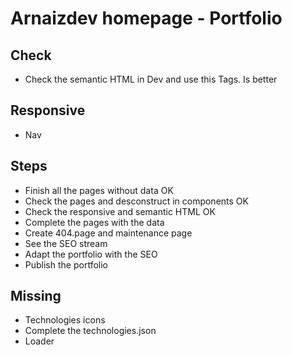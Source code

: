 # Arnaizdev homepage - Portfolio

## Check

- Check the semantic HTML in Dev and use this Tags. Is better

## Responsive

- Nav

## Steps

- Finish all the pages without data OK
- Check the pages and desconstruct in components OK
- Check the responsive and semantic HTML OK
- Complete the pages with the data
- Create 404.page and maintenance page
- See the SEO stream
- Adapt the portfolio with the SEO
- Publish the portfolio

## Missing

- Technologies icons
- Complete the technologies.json
- Loader
